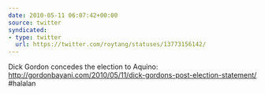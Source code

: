 ```yaml
---
date: 2010-05-11 06:07:42+00:00
source: twitter
syndicated:
- type: twitter
  url: https://twitter.com/roytang/statuses/13773156142/
---
```


Dick Gordon concedes the election to Aquino: http://gordonbayani.com/2010/05/11/dick-gordons-post-election-statement/ #halalan